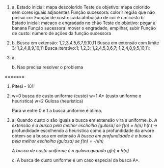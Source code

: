 1.  a.
	Estado inicial: mapa descolorido
    Teste de objetivo: mapa colorido sem cores iguais adjacentes
	Função sucessora: colorir região que não possui cor
	Função de custo: cada atribuição de cor é um custo
	b.     
	Estado inicial: macaco e engradado no chão
    Teste de objetivo: pegar a banana
	Função sucessora: mover o engradado, empilhar, subir
	Função de custo: número de ações da função sucessora
2.	b.
	Busca em extensão: 1,2,3,4,5,6,7,9,10,11
	Busca em extensão com limite 3: 1,2,4,8,9,10,11
    Busca iterativo:1;
				    1,2,3;
				    1,2,4,5,3,6,7;
	                1,2,4,8,9,5,10,11;  
3. 	a.
	
	b. Nao precisa resolver o problema




=======
1. Pitesi - 101

2. 	
	w=0 busca de custo uniforme  (custo)
	w=1 A* (custo uniforme e heuristica)
	w=2 Gulosa (heuristica)   
	
	Para w entre 0 e 1 a busca uniforme é ótima.

3. 
	a.
	Quando custo o são iguais a busca em extensão vira a uniforme.
	b.
	*A extensão é a busca pela melhor escholha (gulosa) se f(n) = h(n)*
	h(n) -> profundidade
	escolhendo a heuristica como a profundidade da arvore obtem-se a busca em extensão
	*A busca em profundidade é a busca pela melhor escholha (gulosa) se f(n) = -h(n)*

	*A busca de custo uniforme é a gulosa quando g(n) = h(n)*

	c.
	A busca de custo uniforme é um caso especial da busca A*.
